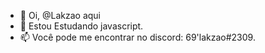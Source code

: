- 👋 Oi, @Lakzao aqui
- 👀 Estou Estudando javascript.
- 📫 Você pode me encontrar no discord: 69'lakzao#2309.

<!---
Lakzao/Lakzao is a ✨ special ✨ repository because its `README.md` (this file) appears on your GitHub profile.
You can click the Preview link to take a look at your changes.
--->
